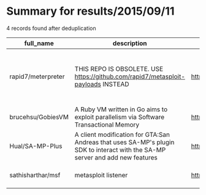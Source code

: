 
# Summary for results/2015/09/11
    
4 records found after deduplication

| full_name | description | html_url | matched_list | matched_count | pushed_at | size | stargazers_count | language | forks_count | vul_ids |
|--------------------|-------------------------------------------------------------------------------------------------------------------------------|---------------------------------------|-----------------------------------------------------------------------------|-----------------|---------------------------|--------|--------------------|------------|---------------|-----------|
| rapid7/meterpreter | THIS REPO IS OBSOLETE. USE https://github.com/rapid7/metasploit-payloads INSTEAD | https://github.com/rapid7/meterpreter | ['metasploit module OR metasploit payload', 'metasploit module OR payload'] | 2 | 2015-09-11 15:10:09+00:00 | 22483 | 276 | C | 144 | [] |
| brucehsu/GobiesVM | A Ruby VM written in Go aims to exploit parallelism via Software Transactional Memory | https://github.com/brucehsu/GobiesVM | ['exploit'] | 1 | 2015-09-11 06:50:54+00:00 | 591 | 186 | Go | 7 | [] |
| Hual/SA-MP-Plus | A client modification for GTA:San Andreas that uses SA-MP's plugin SDK to interact with the SA-MP server and add new features | https://github.com/Hual/SA-MP-Plus | ['rce'] | 1 | 2015-09-11 17:34:55+00:00 | 145759 | 60 | C++ | 35 | [] |
| sathisharthar/msf | metasploit listener | https://github.com/sathisharthar/msf | ['metasploit module OR payload'] | 1 | 2015-09-11 09:37:13+00:00 | 124 | 0 | Shell | 0 | [] |

